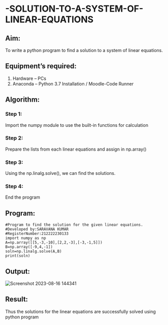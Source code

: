# -SOLUTION-TO-A-SYSTEM-OF-LINEAR-EQUATIONS
## Aim:
To write a python program to find a solution to a system of linear equations.
## Equipment’s required:
1. 	Hardware – PCs
2. 	Anaconda – Python 3.7 Installation / Moodle-Code Runner
## Algorithm:
### Step 1: 
Import the numpy module to use the built-in functions for calculation
### Step 2: 
Prepare the lists from each linear equations and assign in np.array()
### Step 3: 
Using the np.linalg.solve(), we can find the solutions.
### Step 4: 
End the program
## Program:
```
#Program to find the solution for the given linear equations.
#Developed by:SARAVANA KUMAR 
#RegisterNumber:212222230133
import numpy as np
A=np.array([[5,-3,-10],[2,2,-3],[-3,-1,5]])
B=np.array([-9,4,-1])
soln=np.linalg.solve(A,B)
print(soln)
```
## Output:
![Screenshot 2023-08-16 144341](https://github.com/Saravana-kumar369/-SOLUTION-TO-A-SYSTEM-OF-LINEAR-EQUATIONS/assets/117925254/d05522d7-2fbd-46c7-8f34-9f3c8e17da0e)

## Result: 
Thus the solutions for the linear equations are successfully solved using python program


